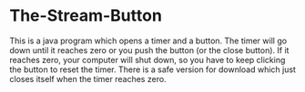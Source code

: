 # The-Stream-Button
This is a java program which opens a timer and a button. The timer will go down until it reaches zero or you push the button (or the close button). If it reaches zero, your computer will shut down, so you have to keep clicking the button to reset the timer. There is a safe version for download which just closes itself when the timer reaches zero.
